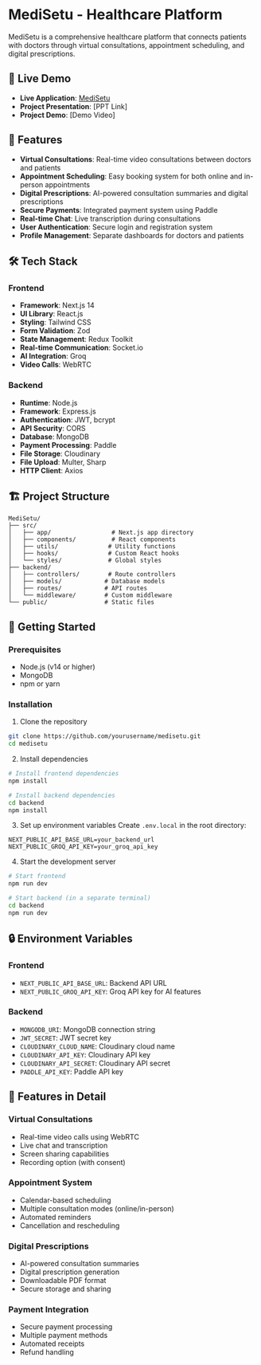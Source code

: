# MediSetu - Healthcare Platform

MediSetu is a comprehensive healthcare platform that connects patients with doctors through virtual consultations, appointment scheduling, and digital prescriptions.

## 🌟 Live Demo

- **Live Application**: [MediSetu](https://medisetuapp.onrender.com/)
- **Project Presentation**: [PPT Link]
- **Project Demo**: [Demo Video]

## 🚀 Features

- **Virtual Consultations**: Real-time video consultations between doctors and patients
- **Appointment Scheduling**: Easy booking system for both online and in-person appointments
- **Digital Prescriptions**: AI-powered consultation summaries and digital prescriptions
- **Secure Payments**: Integrated payment system using Paddle
- **Real-time Chat**: Live transcription during consultations
- **User Authentication**: Secure login and registration system
- **Profile Management**: Separate dashboards for doctors and patients

## 🛠️ Tech Stack

### Frontend
- **Framework**: Next.js 14
- **UI Library**: React.js
- **Styling**: Tailwind CSS
- **Form Validation**: Zod
- **State Management**: Redux Toolkit
- **Real-time Communication**: Socket.io
- **AI Integration**: Groq
- **Video Calls**: WebRTC

### Backend
- **Runtime**: Node.js
- **Framework**: Express.js
- **Authentication**: JWT, bcrypt
- **API Security**: CORS
- **Database**: MongoDB
- **Payment Processing**: Paddle
- **File Storage**: Cloudinary
- **File Upload**: Multer, Sharp
- **HTTP Client**: Axios

## 🏗️ Project Structure

```
MediSetu/
├── src/
│   ├── app/                 # Next.js app directory
│   ├── components/          # React components
│   ├── utils/              # Utility functions
│   ├── hooks/              # Custom React hooks
│   └── styles/             # Global styles
├── backend/
│   ├── controllers/        # Route controllers
│   ├── models/            # Database models
│   ├── routes/            # API routes
│   └── middleware/        # Custom middleware
└── public/                # Static files
```

## 🚀 Getting Started

### Prerequisites
- Node.js (v14 or higher)
- MongoDB
- npm or yarn

### Installation

1. Clone the repository
```bash
git clone https://github.com/yourusername/medisetu.git
cd medisetu
```

2. Install dependencies
```bash
# Install frontend dependencies
npm install

# Install backend dependencies
cd backend
npm install
```

3. Set up environment variables
Create `.env.local` in the root directory:
```
NEXT_PUBLIC_API_BASE_URL=your_backend_url
NEXT_PUBLIC_GROQ_API_KEY=your_groq_api_key
```

4. Start the development server
```bash
# Start frontend
npm run dev

# Start backend (in a separate terminal)
cd backend
npm run dev
```

## 🔒 Environment Variables

### Frontend
- `NEXT_PUBLIC_API_BASE_URL`: Backend API URL
- `NEXT_PUBLIC_GROQ_API_KEY`: Groq API key for AI features

### Backend
- `MONGODB_URI`: MongoDB connection string
- `JWT_SECRET`: JWT secret key
- `CLOUDINARY_CLOUD_NAME`: Cloudinary cloud name
- `CLOUDINARY_API_KEY`: Cloudinary API key
- `CLOUDINARY_API_SECRET`: Cloudinary API secret
- `PADDLE_API_KEY`: Paddle API key

## 📱 Features in Detail

### Virtual Consultations
- Real-time video calls using WebRTC
- Live chat and transcription
- Screen sharing capabilities
- Recording option (with consent)

### Appointment System
- Calendar-based scheduling
- Multiple consultation modes (online/in-person)
- Automated reminders
- Cancellation and rescheduling

### Digital Prescriptions
- AI-powered consultation summaries
- Digital prescription generation
- Downloadable PDF format
- Secure storage and sharing

### Payment Integration
- Secure payment processing
- Multiple payment methods
- Automated receipts
- Refund handling